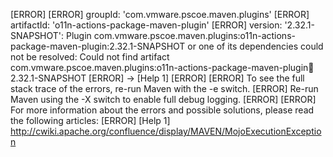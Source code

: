 [ERROR] 
[ERROR] groupId: 'com.vmware.pscoe.maven.plugins'
[ERROR] artifactId: 'o11n-actions-package-maven-plugin'
[ERROR] version: '2.32.1-SNAPSHOT': Plugin com.vmware.pscoe.maven.plugins:o11n-actions-package-maven-plugin:2.32.1-SNAPSHOT or one of its dependencies could not be resolved: Could not find artifact com.vmware.pscoe.maven.plugins:o11n-actions-package-maven-plugin:jar:2.32.1-SNAPSHOT
[ERROR] -> [Help 1]
[ERROR] 
[ERROR] To see the full stack trace of the errors, re-run Maven with the -e switch.
[ERROR] Re-run Maven using the -X switch to enable full debug logging.
[ERROR] 
[ERROR] For more information about the errors and possible solutions, please read the following articles:
[ERROR] [Help 1] http://cwiki.apache.org/confluence/display/MAVEN/MojoExecutionException
